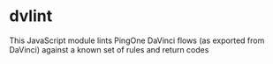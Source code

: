 # dvlint
This JavaScript module lints PingOne DaVinci flows (as exported from DaVinci) against a known set of rules and return codes
